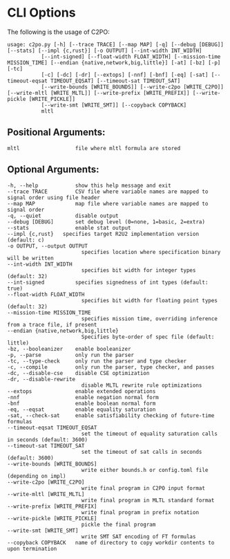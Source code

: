 # CLI Options
The following is the usage of C2PO:

    usage: c2po.py [-h] [--trace TRACE] [--map MAP] [-q] [--debug [DEBUG]] [--stats] [--impl {c,rust}] [-o OUTPUT] [--int-width INT_WIDTH]
               [--int-signed] [--float-width FLOAT_WIDTH] [--mission-time MISSION_TIME] [--endian {native,network,big,little}] [-at] [-bz] [-p] [-tc]
               [-c] [-dc] [-dr] [--extops] [-nnf] [-bnf] [-eq] [-sat] [--timeout-eqsat TIMEOUT_EQSAT] [--timeout-sat TIMEOUT_SAT]
               [--write-bounds [WRITE_BOUNDS]] [--write-c2po [WRITE_C2PO]] [--write-mltl [WRITE_MLTL]] [--write-prefix [WRITE_PREFIX]] [--write-pickle [WRITE_PICKLE]]
               [--write-smt [WRITE_SMT]] [--copyback COPYBACK]
               mltl

## Positional Arguments:
    mltl                  file where mltl formula are stored

## Optional Arguments:
    -h, --help            show this help message and exit
    --trace TRACE         CSV file where variable names are mapped to signal order using file header
    --map MAP             map file where variable names are mapped to signal order
    -q, --quiet           disable output
    --debug [DEBUG]       set debug level (0=none, 1=basic, 2=extra)
    --stats               enable stat output
    --impl {c,rust}   specifies target R2U2 implementation version (default: c)
    -o OUTPUT, --output OUTPUT
                            specifies location where specification binary will be written
    --int-width INT_WIDTH
                            specifies bit width for integer types (default: 32)
    --int-signed          specifies signedness of int types (default: true)
    --float-width FLOAT_WIDTH
                            specifies bit width for floating point types (default: 32)
    --mission-time MISSION_TIME
                            specifies mission time, overriding inference from a trace file, if present
    --endian {native,network,big,little}
                            Specifies byte-order of spec file (default: little)
    -bz, --booleanizer    enable booleanizer
    -p, --parse           only run the parser
    -tc, --type-check     only run the parser and type checker
    -c, --compile         only run the parser, type checker, and passes
    -dc, --disable-cse    disable CSE optimization
    -dr, --disable-rewrite
                            disable MLTL rewrite rule optimizations
    --extops              enable extended operations
    -nnf                  enable negation normal form
    -bnf                  enable boolean normal form
    -eq, --eqsat          enable equality saturation
    -sat, --check-sat     enable satisfiability checking of future-time formulas
    --timeout-eqsat TIMEOUT_EQSAT
                            set the timeout of equality saturation calls in seconds (default: 3600)
    --timeout-sat TIMEOUT_SAT
                            set the timeout of sat calls in seconds (default: 3600)
    --write-bounds [WRITE_BOUNDS]
                            write either bounds.h or config.toml file (depending on impl)                       
    --write-c2po [WRITE_C2PO]
                            write final program in C2PO input format
    --write-mltl [WRITE_MLTL]
                            write final program in MLTL standard format
    --write-prefix [WRITE_PREFIX]
                            write final program in prefix notation
    --write-pickle [WRITE_PICKLE]
                            pickle the final program
    --write-smt [WRITE_SMT]
                            write SMT SAT encoding of FT formulas
    --copyback COPYBACK   name of directory to copy workdir contents to upon termination